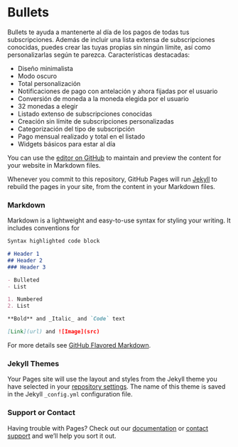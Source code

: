 # Bullets

Bullets te ayuda a mantenerte al día de los pagos de todas tus subscripciones. Además de incluir una lista extensa de subscripciones conocidas, puedes crear las tuyas propias sin ningún límite, así como personalizarlas según te parezca. Características destacadas:
- Diseño minimalista
- Modo oscuro
- Total personalización
- Notificaciones de pago con antelación y ahora fijadas por el usuario
- Conversión de moneda a la moneda elegida por el usuario
- 32 monedas a elegir
- Listado extenso de subscripciones conocidas
- Creación sin límite de subscripciones personalizadas
- Categorización del tipo de subscripción
- Pago mensual realizado y total en el listado
- Widgets básicos para estar al día

You can use the [editor on GitHub](https://github.com/josavicente/BulletsApp/edit/gh-pages/index.md) to maintain and preview the content for your website in Markdown files.

Whenever you commit to this repository, GitHub Pages will run [Jekyll](https://jekyllrb.com/) to rebuild the pages in your site, from the content in your Markdown files.

### Markdown

Markdown is a lightweight and easy-to-use syntax for styling your writing. It includes conventions for

```markdown
Syntax highlighted code block

# Header 1
## Header 2
### Header 3

- Bulleted
- List

1. Numbered
2. List

**Bold** and _Italic_ and `Code` text

[Link](url) and ![Image](src)
```

For more details see [GitHub Flavored Markdown](https://guides.github.com/features/mastering-markdown/).

### Jekyll Themes

Your Pages site will use the layout and styles from the Jekyll theme you have selected in your [repository settings](https://github.com/josavicente/BulletsApp/settings). The name of this theme is saved in the Jekyll `_config.yml` configuration file.

### Support or Contact

Having trouble with Pages? Check out our [documentation](https://docs.github.com/categories/github-pages-basics/) or [contact support](https://github.com/contact) and we’ll help you sort it out.
